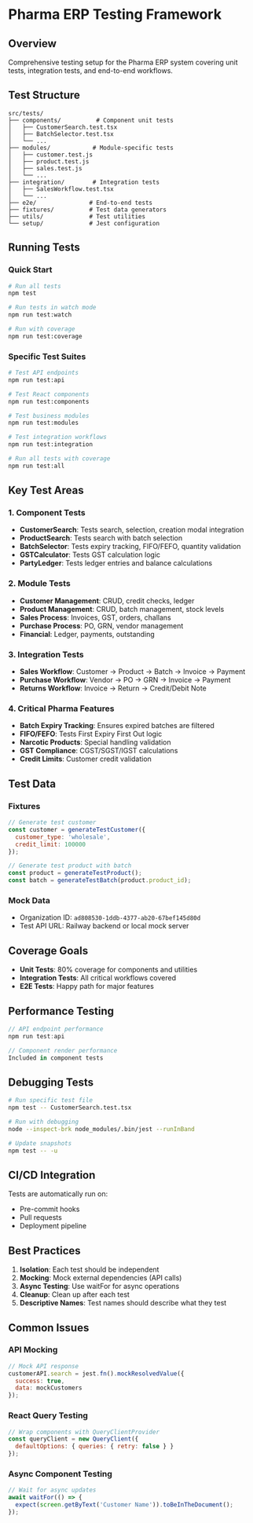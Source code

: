 # Pharma ERP Testing Framework

## Overview
Comprehensive testing setup for the Pharma ERP system covering unit tests, integration tests, and end-to-end workflows.

## Test Structure
```
src/tests/
├── components/          # Component unit tests
│   ├── CustomerSearch.test.tsx
│   ├── BatchSelector.test.tsx
│   └── ...
├── modules/            # Module-specific tests
│   ├── customer.test.js
│   ├── product.test.js
│   ├── sales.test.js
│   └── ...
├── integration/        # Integration tests
│   ├── SalesWorkflow.test.tsx
│   └── ...
├── e2e/               # End-to-end tests
├── fixtures/          # Test data generators
├── utils/             # Test utilities
└── setup/             # Jest configuration
```

## Running Tests

### Quick Start
```bash
# Run all tests
npm test

# Run tests in watch mode
npm run test:watch

# Run with coverage
npm run test:coverage
```

### Specific Test Suites
```bash
# Test API endpoints
npm run test:api

# Test React components
npm run test:components

# Test business modules
npm run test:modules

# Test integration workflows
npm run test:integration

# Run all tests with coverage
npm run test:all
```

## Key Test Areas

### 1. Component Tests
- **CustomerSearch**: Tests search, selection, creation modal integration
- **ProductSearch**: Tests search with batch selection
- **BatchSelector**: Tests expiry tracking, FIFO/FEFO, quantity validation
- **GSTCalculator**: Tests GST calculation logic
- **PartyLedger**: Tests ledger entries and balance calculations

### 2. Module Tests
- **Customer Management**: CRUD, credit checks, ledger
- **Product Management**: CRUD, batch management, stock levels
- **Sales Process**: Invoices, GST, orders, challans
- **Purchase Process**: PO, GRN, vendor management
- **Financial**: Ledger, payments, outstanding

### 3. Integration Tests
- **Sales Workflow**: Customer → Product → Batch → Invoice → Payment
- **Purchase Workflow**: Vendor → PO → GRN → Invoice → Payment
- **Returns Workflow**: Invoice → Return → Credit/Debit Note

### 4. Critical Pharma Features
- **Batch Expiry Tracking**: Ensures expired batches are filtered
- **FIFO/FEFO**: Tests First Expiry First Out logic
- **Narcotic Products**: Special handling validation
- **GST Compliance**: CGST/SGST/IGST calculations
- **Credit Limits**: Customer credit validation

## Test Data

### Fixtures
```javascript
// Generate test customer
const customer = generateTestCustomer({
  customer_type: 'wholesale',
  credit_limit: 100000
});

// Generate test product with batch
const product = generateTestProduct();
const batch = generateTestBatch(product.product_id);
```

### Mock Data
- Organization ID: `ad808530-1ddb-4377-ab20-67bef145d80d`
- Test API URL: Railway backend or local mock server

## Coverage Goals
- **Unit Tests**: 80% coverage for components and utilities
- **Integration Tests**: All critical workflows covered
- **E2E Tests**: Happy path for major features

## Performance Testing
```javascript
// API endpoint performance
npm run test:api

// Component render performance
Included in component tests
```

## Debugging Tests
```bash
# Run specific test file
npm test -- CustomerSearch.test.tsx

# Run with debugging
node --inspect-brk node_modules/.bin/jest --runInBand

# Update snapshots
npm test -- -u
```

## CI/CD Integration
Tests are automatically run on:
- Pre-commit hooks
- Pull requests
- Deployment pipeline

## Best Practices
1. **Isolation**: Each test should be independent
2. **Mocking**: Mock external dependencies (API calls)
3. **Async Testing**: Use waitFor for async operations
4. **Cleanup**: Clean up after each test
5. **Descriptive Names**: Test names should describe what they test

## Common Issues

### API Mocking
```javascript
// Mock API response
customerAPI.search = jest.fn().mockResolvedValue({
  success: true,
  data: mockCustomers
});
```

### React Query Testing
```javascript
// Wrap components with QueryClientProvider
const queryClient = new QueryClient({
  defaultOptions: { queries: { retry: false } }
});
```

### Async Component Testing
```javascript
// Wait for async updates
await waitFor(() => {
  expect(screen.getByText('Customer Name')).toBeInTheDocument();
});
```